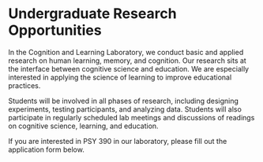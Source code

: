 # Undergraduate Research Opportunities

In the Cognition and Learning Laboratory, we conduct basic and applied research on human learning, memory, and cognition. Our research sits at the interface between cognitive science and education. We are especially interested in applying the science of learning to improve educational practices.

Students will be involved in all phases of research, including designing experiments, testing participants, and analyzing data. Students will also participate in regularly scheduled lab meetings and discussions of readings on cognitive science, learning, and education.

If you are interested in PSY 390 in our laboratory, please fill out the application form below.
